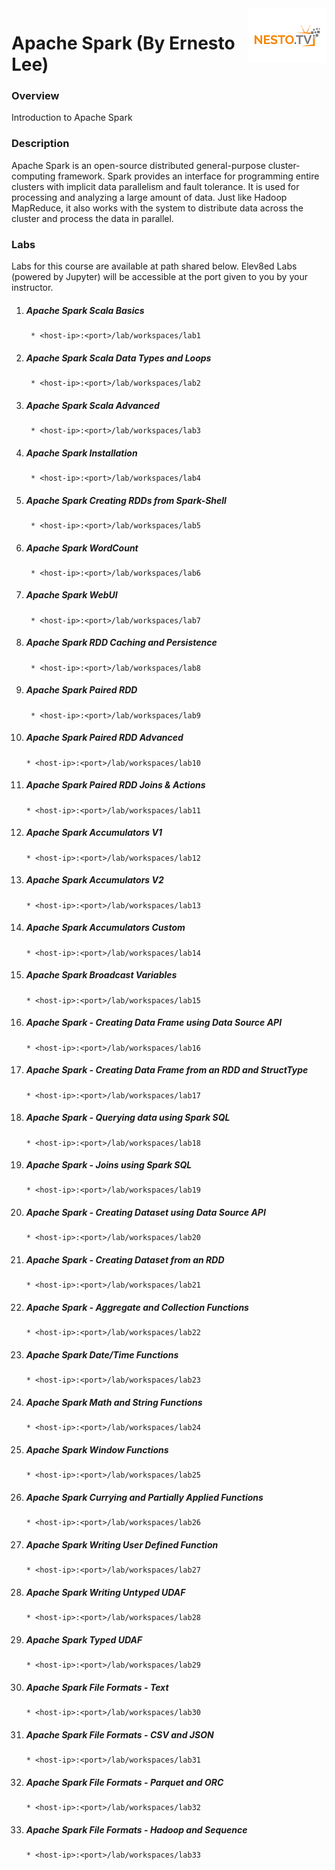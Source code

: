 <img align="right" src="./logo-small.png">


# Apache Spark (By Ernesto Lee)

### Overview
Introduction to Apache Spark

### Description
Apache Spark is an open-source distributed general-purpose cluster-computing framework. Spark provides an interface for programming entire clusters with implicit data parallelism and fault tolerance. It is used for processing and analyzing a large amount of data. Just like Hadoop MapReduce, it also works with the system to distribute data across the cluster and process the data in parallel.

### Labs

Labs for this course are available at path shared below. Elev8ed Labs (powered by Jupyter) will be accessible at the port given to you by your instructor. 

1. ##### Apache Spark Scala Basics
		* <host-ip>:<port>/lab/workspaces/lab1
2. ##### Apache Spark Scala Data Types and Loops
		* <host-ip>:<port>/lab/workspaces/lab2
3. ##### Apache Spark Scala Advanced
		* <host-ip>:<port>/lab/workspaces/lab3
4. ##### Apache Spark Installation
		* <host-ip>:<port>/lab/workspaces/lab4
5. ##### Apache Spark Creating RDDs from Spark-Shell
		* <host-ip>:<port>/lab/workspaces/lab5
6. ##### Apache Spark WordCount
		* <host-ip>:<port>/lab/workspaces/lab6
7. ##### Apache Spark WebUI
		* <host-ip>:<port>/lab/workspaces/lab7
8. ##### Apache Spark RDD Caching and Persistence
		* <host-ip>:<port>/lab/workspaces/lab8
9. ##### Apache Spark Paired RDD
		* <host-ip>:<port>/lab/workspaces/lab9
10. ##### Apache Spark Paired RDD Advanced
		* <host-ip>:<port>/lab/workspaces/lab10
11. ##### Apache Spark Paired RDD Joins & Actions
		* <host-ip>:<port>/lab/workspaces/lab11
12. ##### Apache Spark Accumulators V1
		* <host-ip>:<port>/lab/workspaces/lab12
13. ##### Apache Spark Accumulators V2
		* <host-ip>:<port>/lab/workspaces/lab13
14. ##### Apache Spark Accumulators Custom
		* <host-ip>:<port>/lab/workspaces/lab14
15. ##### Apache Spark Broadcast Variables
		* <host-ip>:<port>/lab/workspaces/lab15
16. ##### Apache Spark - Creating Data Frame using Data Source API
		* <host-ip>:<port>/lab/workspaces/lab16
17. ##### Apache Spark - Creating Data Frame from an RDD and StructType
		* <host-ip>:<port>/lab/workspaces/lab17
18. ##### Apache Spark - Querying data using Spark SQL
		* <host-ip>:<port>/lab/workspaces/lab18
19. ##### Apache Spark - Joins using Spark SQL
		* <host-ip>:<port>/lab/workspaces/lab19
20. ##### Apache Spark - Creating Dataset using Data Source API
		* <host-ip>:<port>/lab/workspaces/lab20
21. ##### Apache Spark - Creating Dataset from an RDD
		* <host-ip>:<port>/lab/workspaces/lab21
22. ##### Apache Spark - Aggregate and Collection Functions
		* <host-ip>:<port>/lab/workspaces/lab22
23. ##### Apache Spark Date/Time Functions
		* <host-ip>:<port>/lab/workspaces/lab23
24. ##### Apache Spark Math and String Functions
		* <host-ip>:<port>/lab/workspaces/lab24
25. ##### Apache Spark Window Functions
		* <host-ip>:<port>/lab/workspaces/lab25
26. ##### Apache Spark Currying and Partially Applied Functions
		* <host-ip>:<port>/lab/workspaces/lab26
27. ##### Apache Spark Writing User Defined Function
		* <host-ip>:<port>/lab/workspaces/lab27
28. ##### Apache Spark Writing Untyped UDAF
		* <host-ip>:<port>/lab/workspaces/lab28
29. ##### Apache Spark Typed UDAF
		* <host-ip>:<port>/lab/workspaces/lab29
30. ##### Apache Spark File Formats - Text
		* <host-ip>:<port>/lab/workspaces/lab30
31. ##### Apache Spark File Formats - CSV and JSON
		* <host-ip>:<port>/lab/workspaces/lab31
32. ##### Apache Spark File Formats - Parquet and ORC
		* <host-ip>:<port>/lab/workspaces/lab32
33. ##### Apache Spark File Formats - Hadoop and Sequence
		* <host-ip>:<port>/lab/workspaces/lab33